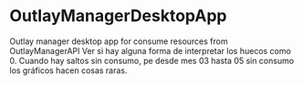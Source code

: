 # OutlayManagerDesktopApp
Outlay manager desktop app for consume resources from OutlayManagerAPI
Ver si hay alguna forma de interpretar los huecos como 0. Cuando hay saltos sin consumo, pe desde mes 03 hasta 05 sin consumo
los gráficos hacen cosas raras.